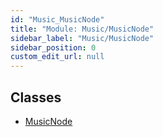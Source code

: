 ```yaml
---
id: "Music_MusicNode"
title: "Module: Music/MusicNode"
sidebar_label: "Music/MusicNode"
sidebar_position: 0
custom_edit_url: null
---
```


## Classes

- [MusicNode](../classes/Music_MusicNode.MusicNode.md)
